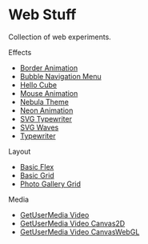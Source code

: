 # Web Stuff

Collection of web experiments.

Effects
* [Border Animation](https://adcimon.github.io/web-stuff/effects/border-animation)
* [Bubble Navigation Menu](https://adcimon.github.io/web-stuff/effects/bubble-navigation-menu)
* [Hello Cube](https://adcimon.github.io/web-stuff/effects/hello-cube)
* [Mouse Animation](https://adcimon.github.io/web-stuff/effects/mouse-animation)
* [Nebula Theme](https://adcimon.github.io/web-stuff/effects/nebula-theme)
* [Neon Animation](https://adcimon.github.io/web-stuff/effects/neon-animation)
* [SVG Typewriter](https://adcimon.github.io/web-stuff/effects/svg-typewriter)
* [SVG Waves](https://adcimon.github.io/web-stuff/effects/svg-waves)
* [Typewriter](https://adcimon.github.io/web-stuff/effects/typewriter)

Layout
* [Basic Flex](https://adcimon.github.io/web-stuff/layout/basic-flex)
* [Basic Grid](https://adcimon.github.io/web-stuff/layout/basic-grid)
* [Photo Gallery Grid](https://adcimon.github.io/web-stuff/layout/photo-gallery-grid)

Media
* [GetUserMedia Video](https://adcimon.github.io/web-stuff/media/getusermedia-video)
* [GetUserMedia Video Canvas2D](https://adcimon.github.io/web-stuff/media/getusermedia-video-canvas2d)
* [GetUserMedia Video CanvasWebGL](https://adcimon.github.io/web-stuff/media/getusermedia-video-canvaswebgl)
